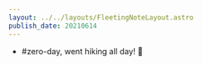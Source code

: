 ```yaml
---
layout: ../../layouts/FleetingNoteLayout.astro
publish_date: 20210614
---
```


- #zero-day, went hiking all day! 🥾
